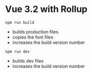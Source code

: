 # Vue 3.2 with Rollup

`npm run build`
- builds production files
- copies the font files
- increases the build version number

`npm run dev`
- builds dev files
- increases the build version number

